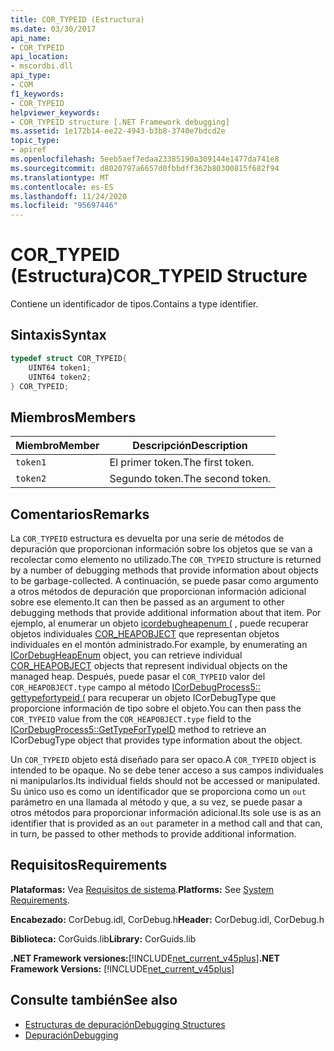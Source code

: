 ```yaml
---
title: COR_TYPEID (Estructura)
ms.date: 03/30/2017
api_name:
- COR_TYPEID
api_location:
- mscordbi.dll
api_type:
- COM
f1_keywords:
- COR_TYPEID
helpviewer_keywords:
- COR_TYPEID structure [.NET Framework debugging]
ms.assetid: 1e172b14-ee22-4943-b3b8-3740e7bdcd2e
topic_type:
- apiref
ms.openlocfilehash: 5eeb5aef7edaa23385190a309144e1477da741e8
ms.sourcegitcommit: d8020797a6657d0fbbdff362b80300815f682f94
ms.translationtype: MT
ms.contentlocale: es-ES
ms.lasthandoff: 11/24/2020
ms.locfileid: "95697446"
---
```

# <a name="cor_typeid-structure"></a><span data-ttu-id="a9034-102">COR_TYPEID (Estructura)</span><span class="sxs-lookup"><span data-stu-id="a9034-102">COR_TYPEID Structure</span></span>

<span data-ttu-id="a9034-103">Contiene un identificador de tipos.</span><span class="sxs-lookup"><span data-stu-id="a9034-103">Contains a type identifier.</span></span>  
  
## <a name="syntax"></a><span data-ttu-id="a9034-104">Sintaxis</span><span class="sxs-lookup"><span data-stu-id="a9034-104">Syntax</span></span>  
  
```cpp  
typedef struct COR_TYPEID{  
    UINT64 token1;  
    UINT64 token2;  
} COR_TYPEID;  
```  
  
## <a name="members"></a><span data-ttu-id="a9034-105">Miembros</span><span class="sxs-lookup"><span data-stu-id="a9034-105">Members</span></span>  
  
|<span data-ttu-id="a9034-106">Miembro</span><span class="sxs-lookup"><span data-stu-id="a9034-106">Member</span></span>|<span data-ttu-id="a9034-107">Descripción</span><span class="sxs-lookup"><span data-stu-id="a9034-107">Description</span></span>|  
|------------|-----------------|  
|`token1`|<span data-ttu-id="a9034-108">El primer token.</span><span class="sxs-lookup"><span data-stu-id="a9034-108">The first token.</span></span>|  
|`token2`|<span data-ttu-id="a9034-109">Segundo token.</span><span class="sxs-lookup"><span data-stu-id="a9034-109">The second token.</span></span>|  
  
## <a name="remarks"></a><span data-ttu-id="a9034-110">Comentarios</span><span class="sxs-lookup"><span data-stu-id="a9034-110">Remarks</span></span>  

 <span data-ttu-id="a9034-111">La `COR_TYPEID` estructura es devuelta por una serie de métodos de depuración que proporcionan información sobre los objetos que se van a recolectar como elemento no utilizado.</span><span class="sxs-lookup"><span data-stu-id="a9034-111">The `COR_TYPEID` structure is returned by a number of debugging methods that provide information about objects to be garbage-collected.</span></span> <span data-ttu-id="a9034-112">A continuación, se puede pasar como argumento a otros métodos de depuración que proporcionan información adicional sobre ese elemento.</span><span class="sxs-lookup"><span data-stu-id="a9034-112">It can then be passed as an argument to other debugging methods that provide additional information about that item.</span></span> <span data-ttu-id="a9034-113">Por ejemplo, al enumerar un objeto [icordebugheapenum (](icordebugheapenum-interface.md) , puede recuperar objetos individuales [COR_HEAPOBJECT](cor-heapobject-structure.md) que representan objetos individuales en el montón administrado.</span><span class="sxs-lookup"><span data-stu-id="a9034-113">For example, by enumerating an [ICorDebugHeapEnum](icordebugheapenum-interface.md) object, you can retrieve individual [COR_HEAPOBJECT](cor-heapobject-structure.md) objects that represent individual objects on the managed heap.</span></span> <span data-ttu-id="a9034-114">Después, puede pasar el `COR_TYPEID` valor del `COR_HEAPOBJECT.type` campo al método [ICorDebugProcess5:: gettypefortypeid (](icordebugprocess5-gettypefortypeid-method.md) para recuperar un objeto ICorDebugType que proporcione información de tipo sobre el objeto.</span><span class="sxs-lookup"><span data-stu-id="a9034-114">You can then pass the `COR_TYPEID` value from the `COR_HEAPOBJECT.type` field to the [ICorDebugProcess5::GetTypeForTypeID](icordebugprocess5-gettypefortypeid-method.md) method to retrieve an ICorDebugType object that provides type information about the object.</span></span>  
  
 <span data-ttu-id="a9034-115">Un `COR_TYPEID` objeto está diseñado para ser opaco.</span><span class="sxs-lookup"><span data-stu-id="a9034-115">A `COR_TYPEID` object is intended to be opaque.</span></span> <span data-ttu-id="a9034-116">No se debe tener acceso a sus campos individuales ni manipularlos.</span><span class="sxs-lookup"><span data-stu-id="a9034-116">Its individual fields should not be accessed or manipulated.</span></span> <span data-ttu-id="a9034-117">Su único uso es como un identificador que se proporciona como un `out` parámetro en una llamada al método y que, a su vez, se puede pasar a otros métodos para proporcionar información adicional.</span><span class="sxs-lookup"><span data-stu-id="a9034-117">Its sole use is as an identifier that is provided as an `out` parameter in a method call and that can, in turn, be passed to other methods to provide additional information.</span></span>  
  
## <a name="requirements"></a><span data-ttu-id="a9034-118">Requisitos</span><span class="sxs-lookup"><span data-stu-id="a9034-118">Requirements</span></span>  

 <span data-ttu-id="a9034-119">**Plataformas:** Vea [Requisitos de sistema](../../get-started/system-requirements.md).</span><span class="sxs-lookup"><span data-stu-id="a9034-119">**Platforms:** See [System Requirements](../../get-started/system-requirements.md).</span></span>  
  
 <span data-ttu-id="a9034-120">**Encabezado:** CorDebug.idl, CorDebug.h</span><span class="sxs-lookup"><span data-stu-id="a9034-120">**Header:** CorDebug.idl, CorDebug.h</span></span>  
  
 <span data-ttu-id="a9034-121">**Biblioteca:** CorGuids.lib</span><span class="sxs-lookup"><span data-stu-id="a9034-121">**Library:** CorGuids.lib</span></span>  
  
 <span data-ttu-id="a9034-122">**.NET Framework versiones:**[!INCLUDE[net_current_v45plus](../../../../includes/net-current-v45plus-md.md)]</span><span class="sxs-lookup"><span data-stu-id="a9034-122">**.NET Framework Versions:** [!INCLUDE[net_current_v45plus](../../../../includes/net-current-v45plus-md.md)]</span></span>  
  
## <a name="see-also"></a><span data-ttu-id="a9034-123">Consulte también</span><span class="sxs-lookup"><span data-stu-id="a9034-123">See also</span></span>

- [<span data-ttu-id="a9034-124">Estructuras de depuración</span><span class="sxs-lookup"><span data-stu-id="a9034-124">Debugging Structures</span></span>](debugging-structures.md)
- [<span data-ttu-id="a9034-125">Depuración</span><span class="sxs-lookup"><span data-stu-id="a9034-125">Debugging</span></span>](index.md)
